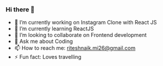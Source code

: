 ### Hi there 👋




- 🔭 I’m currently working on Instagram Clone with React JS
- 🌱 I’m currently learning ReactJS
- 👯 I’m looking to collaborate on Frontend development
- 💬 Ask me about Coding
- 📫 How to reach me: riteshnaik.mi26@gmail.com
- ⚡ Fun fact: Loves travelling
